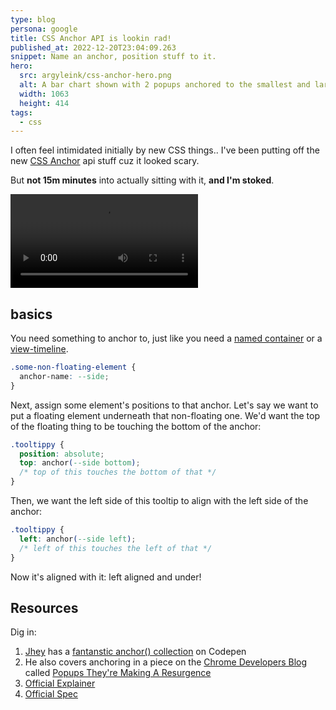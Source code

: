 ```yaml
---
type: blog
persona: google
title: CSS Anchor API is lookin rad!
published_at: 2022-12-20T23:04:09.263
snippet: Name an anchor, position stuff to it.
hero:
  src: argyleink/css-anchor-hero.png
  alt: A bar chart shown with 2 popups anchored to the smallest and largest bars.
  width: 1063
  height: 414
tags: 
  - css
---
```


I often feel intimidated initially by new CSS things.. I've been putting off the new [CSS Anchor](https://tabatkins.github.io/specs/css-anchor-position/) api stuff cuz it looked scary. 

But **not 15m minutes** into actually sitting with it, **and I'm stoked**.

![](f_auto,q_auto/argyleink/css-anchor.mp4 "Title $$width:833,height:490")

## basics

You need something to anchor to, just like you need a [named container](https://www.w3.org/TR/css-contain-3/#container-name) or a [view-timeline](https://www.w3.org/TR/scroll-animations-1/#view-timeline-name).

```css
.some-non-floating-element {
  anchor-name: --side;
}
```

Next, assign some element's positions to that anchor. Let's say we want to put a floating element underneath that non-floating one. We'd want the top of the floating thing to be touching the bottom of the anchor:

```css
.tooltippy {
  position: absolute;
  top: anchor(--side bottom);
  /* top of this touches the bottom of that */
}
```

Then, we want the left side of this tooltip to align with the left side of the anchor:

```css
.tooltippy {
  left: anchor(--side left);
  /* left of this touches the left of that */
}
```

Now it's aligned with it: left aligned and under!

## Resources

Dig in:

1. [Jhey](https://jhey.dev/links/) has a [fantanstic anchor() collection](https://codepen.io/collection/qOEKVN) on Codepen
1. He also covers anchoring in a piece on the [Chrome Developers Blog](https://developer.chrome.com/blog/) called [Popups They're Making A Resurgence](https://developer.chrome.com/blog/pop-ups-theyre-making-a-resurgence/#anchoring-under-development)
1. [Official Explainer](https://github.com/MicrosoftEdge/MSEdgeExplainers/blob/main/)
1. [Official Spec](https://tabatkins.github.io/specs/css-anchor-position/)
